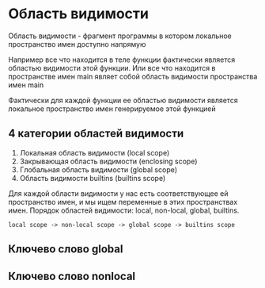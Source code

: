 # Область видимости

Область видимости - фрагмент программы в котором локальное пространство имен доступно напрямую

Например все что находится в теле функции фактически является областью видимости этой функции. Или все что находится в пространстве имен main являет собой область видимости пространства имен main

Фактически для каждой функции ее областью видимости является локальное пространство имен генерируемое этой функцией

## 4 категории областей видимости

1. Локальная область видимости (local scope)
2. Закрывающая область видимости (enclosing scope)
3. Глобальная область видимости (global scope)
4. Область видимости builtins (builtins scope)

Для каждой области видимости у нас есть соответствующее ей пространство имен, и мы ищем переменные в этих пространствах имен. Порядок областей видимости: local, non-local, global, builtins.

```
local scope -> non-local scope -> global scope -> builtins scope
```

## Ключево слово global

## Ключево слово nonlocal